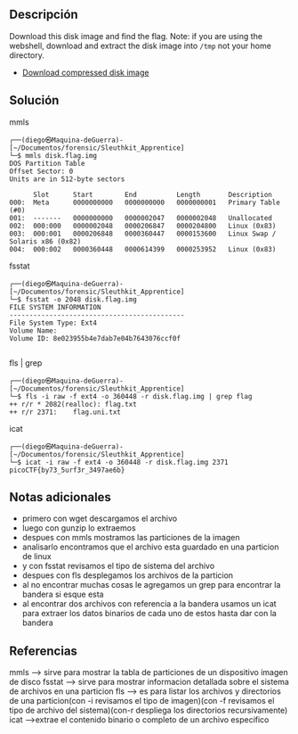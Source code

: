 ## Descripción
Download this disk image and find the flag. Note: if you are using the webshell, download and extract the disk image into `/tmp` not your home directory.

- [Download compressed disk image](https://artifacts.picoctf.net/c/136/disk.flag.img.gz)
## Solución
mmls
```
┌──(diego㉿Maquina-deGuerra)-[~/Documentos/forensic/Sleuthkit_Apprentice]
└─$ mmls disk.flag.img       
DOS Partition Table
Offset Sector: 0
Units are in 512-byte sectors

      Slot      Start        End          Length       Description
000:  Meta      0000000000   0000000000   0000000001   Primary Table (#0)
001:  -------   0000000000   0000002047   0000002048   Unallocated
002:  000:000   0000002048   0000206847   0000204800   Linux (0x83)
003:  000:001   0000206848   0000360447   0000153600   Linux Swap / Solaris x86 (0x82)
004:  000:002   0000360448   0000614399   0000253952   Linux (0x83)

```
fsstat
```
┌──(diego㉿Maquina-deGuerra)-[~/Documentos/forensic/Sleuthkit_Apprentice]
└─$ fsstat -o 2048 disk.flag.img          
FILE SYSTEM INFORMATION
--------------------------------------------
File System Type: Ext4
Volume Name: 
Volume ID: 8e023955b4e7dab7e04b7643076ccf0f


```
fls | grep
```
┌──(diego㉿Maquina-deGuerra)-[~/Documentos/forensic/Sleuthkit_Apprentice]
└─$ fls -i raw -f ext4 -o 360448 -r disk.flag.img | grep flag
++ r/r * 2082(realloc): flag.txt
++ r/r 2371:    flag.uni.txt

```
icat
```
┌──(diego㉿Maquina-deGuerra)-[~/Documentos/forensic/Sleuthkit_Apprentice]
└─$ icat -i raw -f ext4 -o 360448 -r disk.flag.img 2371
picoCTF{by73_5urf3r_3497ae6b}

```
## Notas adicionales
+ primero con wget descargamos el archivo
+ luego con gunzip lo extraemos
+ despues con mmls mostramos las particiones de la imagen
+ analisarlo encontramos que el archivo esta guardado en una particion de linux
+ y con fsstat revisamos el tipo de sistema del archivo
+ despues con fls desplegamos los archivos de la particion
+ al no encontrar muchas cosas le agregamos un grep para encontrar la bandera si esque esta
+ al encontrar dos archivos con referencia a la bandera usamos un icat para extraer los datos binarios de cada uno de estos hasta dar con la bandera
## Referencias
mmls --> sirve para mostrar la tabla de particiones de un dispositivo imagen de disco
fsstat --> sirve para mostrar informacion detallada sobre el sistema de archivos en una particion
fls --> es para listar los archivos y directorios de una particion(con -i revisamos el tipo de imagen)(con -f revisamos el tipo de archivo del sistema)(con-r despliega los directorios recursivamente)
icat -->extrae el contenido binario o completo de un archivo especifico